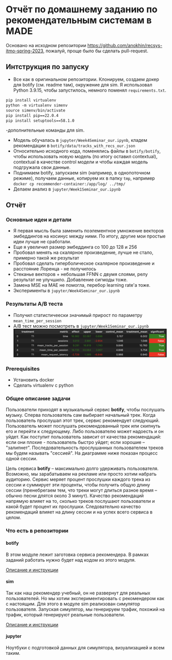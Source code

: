 # Отчёт по домашнему заданию по рекомендательным системам в MADE

Основано на исходном репозитории https://github.com/anokhin/recsys-itmo-spring-2023, пожалуй, проще было бы сделать pull-request.


## Интструкция по запуску
- Все как в оригинальном репозитории. Клонируем, создаем докер для botify (см. readme там), окружение для sim. Я использовал Python 3.9.15, чтобы запустилось, немного поменял `requirements.txt`.
```
pip install virtualenv
python -m virtualenv simenv
source simenv/bin/activate
pip install pip==22.0.4
pip install setuptools==58.1.0
``` 
-дополнительные команды для sim.
- Модель обучалась в `jupyter/Week4Seminar_our.ipynb`, кладем рекомендации в `botify/data/tracks_with_recs_our.json`
- Относительно исходного кода, поменялись файлы в `botify/botify`, чтобы использовать новую модель (по итогу оставил contextual), contextual в качестве control модели и чтобы каждая модель подгружала свои данные.
- Поднимаем botify, запускаем sim (например, в однопоточном режиме), получаем данные, копируем их в папку `tmp`, например `docker cp recommender-container:/app/log/ ../tmp/`
- Делаем анализ в `jupyter/Week1Seminar_our.ipynb`

## Отчёт
### Основные идеи и детали
- Я первая мысль была заменить поэлементное умножение векторов эмбеддингов на косинус между ними. По итогу, другие мои простые идеи лучше не сработали. 
- Еще я увеличил размер эмбеддинга со 100 до 128 и 256
- Пробовал менять на скалярное произведение, лучше не стало, примерно такой же результат
- Пробовал сделать гиперболическое скалярное произведение и расстояние Лоренца - не получилось
- Стеканье векторов + небольшая FFNN с двумя слоями, релу результат не улучшило. Добавление сигмоды тоже.
- Замена MSE на MAE не помогла, перебор learning rate'а тоже.
- Эксперименты в `jupyter/Week4Seminar_our.ipynb`

### Результаты A/B теста
- Получил статистичеески значимый прирост по параметру `mean_time_per_session`
- A/B тест можно посмотреть в `jupyter/Week1Seminar_our.ipynb`
![Итоговые результаты](results.png)


### Prerequisites

- Установить docker
- Сделать virtualenv c python 

### Общее описание задачи

Пользователи приходят в музыкальный сервис **botify**, чтобы послушать музыку.
Сперва пользователь сам выбирает начальный трек.
Когда пользователь прослушал этот трек, сервис рекомендует следующий.
Пользователь может послушать рекомендованный трек или скипнуть его и перейти к следующему.
Либо пользователю может надоесть и он уйдет.
Как поступит пользователь зависит от качества рекомендаций: если они плохие - пользователь быстро уйдет; если хорошие – "залипнет".
Последовательность прослушанных пользователем треков мы будем называть "сессией".
На диаграмме ниже показан процесс одной сессии.  

Цель сервиса **botify** – максимально долго удерживать пользователя.
Возможно, мы зарабатываем на рекламе или просто хотим набрать аудиторию.
Сервис меряет процент прослушки каждого трека из сессии и суммирует эти проценты, чтобы получить общую длину сессии (пренебрегаем тем, что треки могут длиться разное время – обычно песни длятся около 3 минут).
Качество рекомендаций напрямую влияет на то, сколько треков послушают пользователи и какой будет процент их прослушки.
Следовательно качество рекомендаций влияет на длину сессии и на успех всего сервиса в целом.

### Что есть в репозитории

#### botify

В этом модуле лежит заготовка сервиса рекомендера. 
В рамках заданий работать нужно будет над кодом из этого модуля.

[Описание и инструкции](botify/README.md)

#### sim

Так как наш рекомендер учебный, он не развернут для реальных пользователей. 
Но мы хотим экспериментировать с рекомендером как с настоящим.
Для этого в модуле sim реализован симулятор пользователя.
Запуская симулятор, мы генерируем трафик, похожий на трафик, который генерируют реальные пользователи.

[Описание и инструкции](sim/README.md)

#### jupyter

Ноутбуки с подготовкой данных для симулятора, визуализацией и всем таким.



